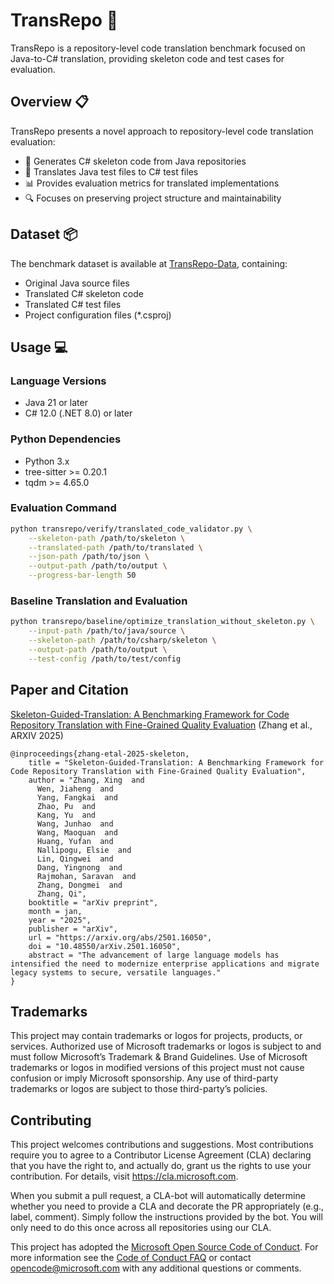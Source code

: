 # TransRepo 🚀

TransRepo is a repository-level code translation benchmark focused on Java-to-C# translation, providing skeleton code and test cases for evaluation.

## Overview 📋

TransRepo presents a novel approach to repository-level code translation evaluation:
- 🎯 Generates C# skeleton code from Java repositories
- 🧪 Translates Java test files to C# test files
- 📊 Provides evaluation metrics for translated implementations
- 🔍 Focuses on preserving project structure and maintainability

## Dataset 📦

The benchmark dataset is available at [TransRepo-Data](https://github.com/microsoft/TransRepo-Data), containing:
- Original Java source files
- Translated C# skeleton code
- Translated C# test files
- Project configuration files (*.csproj)

## Usage 💻

### Language Versions
- Java 21 or later
- C# 12.0 (.NET 8.0) or later

### Python Dependencies
- Python 3.x
- tree-sitter >= 0.20.1
- tqdm >= 4.65.0

### Evaluation Command
```bash
python transrepo/verify/translated_code_validator.py \
    --skeleton-path /path/to/skeleton \
    --translated-path /path/to/translated \
    --json-path /path/to/json \
    --output-path /path/to/output \
    --progress-bar-length 50
```

### Baseline Translation and Evaluation
```bash
python transrepo/baseline/optimize_translation_without_skeleton.py \
    --input-path /path/to/java/source \
    --skeleton-path /path/to/csharp/skeleton \
    --output-path /path/to/output \
    --test-config /path/to/test/config
```
## Paper and Citation
[Skeleton-Guided-Translation: A Benchmarking Framework for Code Repository Translation with Fine-Grained Quality Evaluation](https://arxiv.org/abs/2501.16050) (Zhang et al., ARXIV 2025)

```
@inproceedings{zhang-etal-2025-skeleton,
    title = "Skeleton-Guided-Translation: A Benchmarking Framework for Code Repository Translation with Fine-Grained Quality Evaluation",
    author = "Zhang, Xing  and
      Wen, Jiaheng  and
      Yang, Fangkai  and
      Zhao, Pu  and
      Kang, Yu  and
      Wang, Junhao  and
      Wang, Maoquan  and
      Huang, Yufan  and
      Nallipogu, Elsie  and
      Lin, Qingwei  and
      Dang, Yingnong  and
      Rajmohan, Saravan  and
      Zhang, Dongmei  and
      Zhang, Qi",
    booktitle = "arXiv preprint",
    month = jan,
    year = "2025",
    publisher = "arXiv",
    url = "https://arxiv.org/abs/2501.16050",
    doi = "10.48550/arXiv.2501.16050",
    abstract = "The advancement of large language models has intensified the need to modernize enterprise applications and migrate legacy systems to secure, versatile languages."
}
```

## Trademarks 
This project may contain trademarks or logos for projects, products, or services. Authorized use of Microsoft trademarks or logos is subject to and must follow Microsoft’s Trademark & Brand Guidelines. Use of Microsoft trademarks or logos in modified versions of this project must not cause confusion or imply Microsoft sponsorship. Any use of third-party trademarks or logos are subject to those third-party’s policies.

## Contributing

This project welcomes contributions and suggestions. Most contributions require you to
agree to a Contributor License Agreement (CLA) declaring that you have the right to,
and actually do, grant us the rights to use your contribution. For details, visit
https://cla.microsoft.com.

When you submit a pull request, a CLA-bot will automatically determine whether you need
to provide a CLA and decorate the PR appropriately (e.g., label, comment). Simply follow the
instructions provided by the bot. You will only need to do this once across all repositories using our CLA.

This project has adopted the [Microsoft Open Source Code of Conduct](https://opensource.microsoft.com/codeofconduct/).
For more information see the [Code of Conduct FAQ](https://opensource.microsoft.com/codeofconduct/faq/)
or contact [opencode@microsoft.com](mailto:opencode@microsoft.com) with any additional questions or comments.
